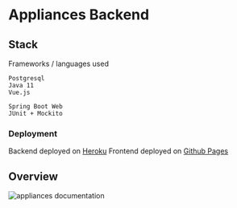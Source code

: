 # Appliances Backend

## Stack

Frameworks / languages used
```
Postgresql
Java 11
Vue.js

Spring Boot Web
JUnit + Mockito
```

### Deployment

Backend deployed on [Heroku](https://appliances-spring.herokuapp.com/api/v1/appliances)
Frontend deployed on [Github Pages](https://mingsheng88.github.io/appliances_frontend/)

## Overview

<img src="https://user-images.githubusercontent.com/2142648/85498577-92654b80-b612-11ea-857d-4e390121acd3.png" alt="appliances documentation" />
